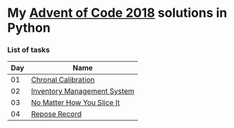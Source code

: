 # My [Advent of Code 2018](https://adventofcode.com/) solutions in Python


### List of tasks

                       
|     Day           |Name                                                
|----------------|----------------------------------|
|	01	|[Chronal Calibration](https://adventofcode.com/2018/day/1)                     
| 02         |[Inventory Management System](https://adventofcode.com/2018/day/2)
|03|[No Matter How You Slice It](https://adventofcode.com/2018/day/3)
|04|[Repose Record](https://adventofcode.com/2018/day/4)
